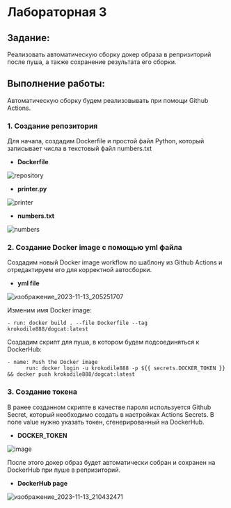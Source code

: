 # Лабораторная 3

## Задание:
Реализовать автоматическую сборку докер образа в репризиторий после пуша, а также сохранение результата его сборки.

## Выполнение работы:
Автоматическую сборку будем реализовывать при помощи Github Actions.

### 1. Создание репозитория
Для начала, создадим Dockerfile и простой файл Python, который записывает числа в текстовый файл numbers.txt

- **Dockerfile**
  
![repository](https://github.com/IlyaDenisov88/vukha_devops_lab_3/assets/113051806/329e403d-b4a0-45d7-b832-f81c69fceb23)
- **printer.py**
  
![printer](https://github.com/IlyaDenisov88/vukha_devops_lab_3/assets/113051806/118f54e9-9c25-48d8-a35a-d49395cdd4d5)
- **numbers.txt**
  
![numbers](https://github.com/IlyaDenisov88/vukha_devops_lab_3/assets/113051806/6e98045e-0ed0-4754-b06a-5200b77b3f78)

### 2. Создание Docker image с помощью yml файла
Создадим новый Docker image workflow по шаблону из Github Actions и отредактируем его для корректной автосборки.

- **yml file**

![изображение_2023-11-13_205251707](https://github.com/IlyaDenisov88/vukha_devops_lab_3/assets/113051806/28bdd9a2-47a8-4037-b9be-e5c37081f009)

Изменим имя Docker image:
```
- run: docker build . --file Dockerfile --tag krokodile888/dogcat:latest
```
Создадим скрипт для пуша, в котором будем подсоединяться к DockerHub:
```
- name: Push the Docker image
      run: docker login -u krokodile888 -p ${{ secrets.DOCKER_TOKEN }} && docker push krokodile888/dogcat:latest
```

### 3. Создание токена
В ранее созданном скрипте в качестве пароля используется Github Secret, который необходимо создать в настройках Actions Secrets. В поле value нужно указать токен, сгенерированный на DockerHub.
- **DOCKER_TOKEN**

![image](https://github.com/IlyaDenisov88/vukha_devops_lab_3/assets/113051806/7bc3a2eb-602b-45db-930e-2c9e8b11822e)

После этого докер образ будет автоматически собран и сохранен на DockerHub при пуше в репризиторий.

- **DockerHub page**

![изображение_2023-11-13_210432471](https://github.com/IlyaDenisov88/vukha_devops_lab_3/assets/113051806/125e8b6c-5369-4089-8253-0ddbe770ca1f)
